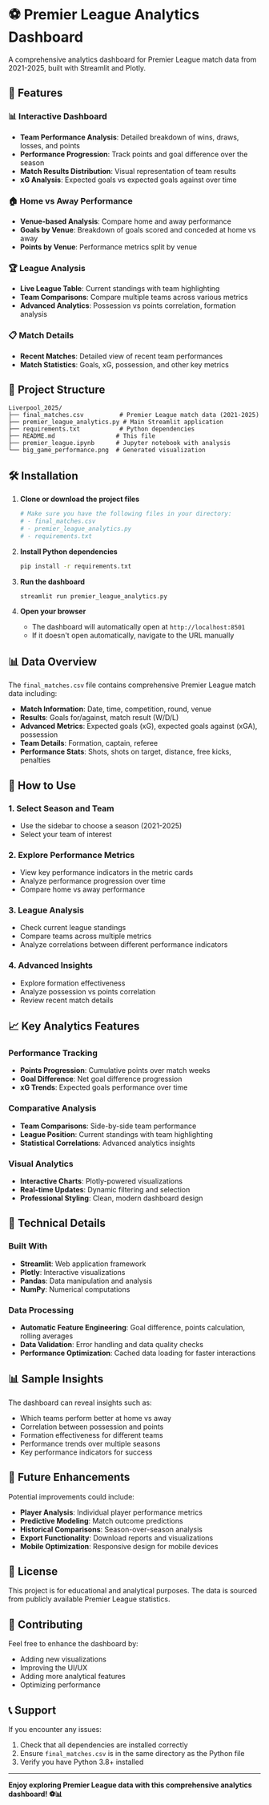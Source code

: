 # ⚽ Premier League Analytics Dashboard

A comprehensive analytics dashboard for Premier League match data from 2021-2025, built with Streamlit and Plotly.

## 🚀 Features

### 📊 Interactive Dashboard
- **Team Performance Analysis**: Detailed breakdown of wins, draws, losses, and points
- **Performance Progression**: Track points and goal difference over the season
- **Match Results Distribution**: Visual representation of team results
- **xG Analysis**: Expected goals vs expected goals against over time

### 🏠 Home vs Away Performance
- **Venue-based Analysis**: Compare home and away performance
- **Goals by Venue**: Breakdown of goals scored and conceded at home vs away
- **Points by Venue**: Performance metrics split by venue

### 🏆 League Analysis
- **Live League Table**: Current standings with team highlighting
- **Team Comparisons**: Compare multiple teams across various metrics
- **Advanced Analytics**: Possession vs points correlation, formation analysis

### 📋 Match Details
- **Recent Matches**: Detailed view of recent team performances
- **Match Statistics**: Goals, xG, possession, and other key metrics

## 📁 Project Structure

```
Liverpool_2025/
├── final_matches.csv          # Premier League match data (2021-2025)
├── premier_league_analytics.py # Main Streamlit application
├── requirements.txt           # Python dependencies
├── README.md                 # This file
├── premier_league.ipynb      # Jupyter notebook with analysis
└── big_game_performance.png  # Generated visualization
```

## 🛠️ Installation

1. **Clone or download the project files**
   ```bash
   # Make sure you have the following files in your directory:
   # - final_matches.csv
   # - premier_league_analytics.py
   # - requirements.txt
   ```

2. **Install Python dependencies**
   ```bash
   pip install -r requirements.txt
   ```

3. **Run the dashboard**
   ```bash
   streamlit run premier_league_analytics.py
   ```

4. **Open your browser**
   - The dashboard will automatically open at `http://localhost:8501`
   - If it doesn't open automatically, navigate to the URL manually

## 📊 Data Overview

The `final_matches.csv` file contains comprehensive Premier League match data including:

- **Match Information**: Date, time, competition, round, venue
- **Results**: Goals for/against, match result (W/D/L)
- **Advanced Metrics**: Expected goals (xG), expected goals against (xGA), possession
- **Team Details**: Formation, captain, referee
- **Performance Stats**: Shots, shots on target, distance, free kicks, penalties

## 🎯 How to Use

### 1. **Select Season and Team**
   - Use the sidebar to choose a season (2021-2025)
   - Select your team of interest

### 2. **Explore Performance Metrics**
   - View key performance indicators in the metric cards
   - Analyze performance progression over time
   - Compare home vs away performance

### 3. **League Analysis**
   - Check current league standings
   - Compare teams across multiple metrics
   - Analyze correlations between different performance indicators

### 4. **Advanced Insights**
   - Explore formation effectiveness
   - Analyze possession vs points correlation
   - Review recent match details

## 📈 Key Analytics Features

### Performance Tracking
- **Points Progression**: Cumulative points over match weeks
- **Goal Difference**: Net goal difference progression
- **xG Trends**: Expected goals performance over time

### Comparative Analysis
- **Team Comparisons**: Side-by-side team performance
- **League Position**: Current standings with team highlighting
- **Statistical Correlations**: Advanced analytics insights

### Visual Analytics
- **Interactive Charts**: Plotly-powered visualizations
- **Real-time Updates**: Dynamic filtering and selection
- **Professional Styling**: Clean, modern dashboard design

## 🔧 Technical Details

### Built With
- **Streamlit**: Web application framework
- **Plotly**: Interactive visualizations
- **Pandas**: Data manipulation and analysis
- **NumPy**: Numerical computations

### Data Processing
- **Automatic Feature Engineering**: Goal difference, points calculation, rolling averages
- **Data Validation**: Error handling and data quality checks
- **Performance Optimization**: Cached data loading for faster interactions

## 📊 Sample Insights

The dashboard can reveal insights such as:
- Which teams perform better at home vs away
- Correlation between possession and points
- Formation effectiveness for different teams
- Performance trends over multiple seasons
- Key performance indicators for success

## 🚀 Future Enhancements

Potential improvements could include:
- **Player Analysis**: Individual player performance metrics
- **Predictive Modeling**: Match outcome predictions
- **Historical Comparisons**: Season-over-season analysis
- **Export Functionality**: Download reports and visualizations
- **Mobile Optimization**: Responsive design for mobile devices

## 📝 License

This project is for educational and analytical purposes. The data is sourced from publicly available Premier League statistics.

## 🤝 Contributing

Feel free to enhance the dashboard by:
- Adding new visualizations
- Improving the UI/UX
- Adding more analytical features
- Optimizing performance

## 📞 Support

If you encounter any issues:
1. Check that all dependencies are installed correctly
2. Ensure `final_matches.csv` is in the same directory as the Python file
3. Verify you have Python 3.8+ installed

---

**Enjoy exploring Premier League data with this comprehensive analytics dashboard! ⚽📊** 